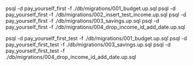 <!-- Development -->
psql -d pay_yourself_first -f ./db/migrations/001_budget.up.sql
psql -d pay_yourself_first -f ./db/migrations/002_insert_test_income.up.sql
psql -d pay_yourself_first -f ./db/migrations/003_savings.up.sql
psql -d pay_yourself_first -f ./db/migrations/004_drop_income_id_add_date.up.sql

<!-- Testing -->
psql -d pay_yourself_first_test -f ./db/migrations/001_budget.up.sql
psql -d pay_yourself_first_test -f ./db/migrations/003_savings.up.sql
psql -d pay_yourself_first_test -f ./db/migrations/004_drop_income_id_add_date.up.sql